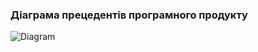 ### Діаграма прецедентів програмного продукту



![Diagram](https://github.com/oleksandrblazhko/ai-212-socheslo/assets/101970415/cf7daf82-5b49-415f-b18f-2af32fd50e85)
